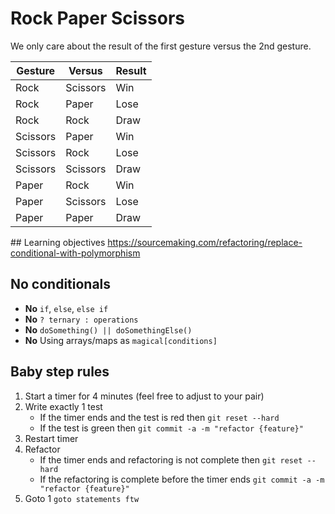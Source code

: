 # Rock Paper Scissors
We only care about the result of the first gesture versus the 2nd gesture.

| Gesture  | Versus 	| Result |
|----------|----------|--------|
| Rock	   | Scissors | Win	   |
| Rock	   | Paper		| Lose	 |
| Rock	   | Rock		  | Draw	 |
| Scissors | Paper 		| Win	   |
| Scissors | Rock		  | Lose	 |
| Scissors | Scissors	| Draw	 |
| Paper    | Rock 		| Win	   |
| Paper    | Scissors	| Lose	 |
| Paper    | Paper		| Draw	 |

## Learning objectives
https://sourcemaking.com/refactoring/replace-conditional-with-polymorphism

## No conditionals
- **No** `if`, `else`, `else if`
- **No** `? ternary : operations`
- **No** `doSomething() || doSomethingElse()`
- **No** Using arrays/maps as `magical[conditions]`

## Baby step rules
1. Start a timer for 4 minutes (feel free to adjust to your pair)
2. Write exactly 1 test
    * If the timer ends and the test is red then `git reset --hard`
    * If the test is green then `git commit -a -m "refactor {feature}"`
4. Restart timer
5. Refactor
    * If the timer ends and refactoring is not complete then `git reset --hard`
    * If the refactoring is complete before the timer ends `git commit -a -m "refactor {feature}"`
6. Goto 1 `goto statements ftw`
